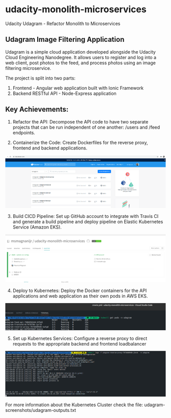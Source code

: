 # udacity-monolith-microservices
Udacity Udagram - Refactor Monolith to Microservices

## Udagram Image Filtering Application

Udagram is a simple cloud application developed alongside the Udacity Cloud Engineering Nanodegree. It allows users to register and log into a web client, post photos to the feed, and process photos using an image filtering microservice.

The project is split into two parts:
1. Frontend - Angular web application built with Ionic Framework
2. Backend RESTful API - Node-Express application

## Key Achievements: 

1. Refactor the API: Decompose the API code to have two separate projects that can be run independent of one another: /users and /feed endpoints.

2. Containerize the Code: Create Dockerfiles for the reverse proxy, frontend and backend applications.

![Docker Hub](udagram-screenshots/01-udagram-docker-hub.png)

3. Build CICD Pipeline: Set up GitHub account to integrate with Travis CI and generate a build pipeline and deploy pipeline on Elastic Kubernetes Service (Amazon EKS).

![Travis CI](udagram-screenshots/00-udagram-travis-build-deploy.png)

4. Deploy to Kubernetes: Deploy the Docker containers for the API applications and web application as their own pods in AWS EKS.

![Kubernetes Pods](udagram-screenshots/02-udagram-pods-running.png)

5. Set up Kubernetes Services: Configure a reverse proxy to direct requests to the appropriate backend and frontend loadbalancer

![Kubernetes Reverse Proxy](udagram-screenshots/06-udagram-call-backend-api.png)


For more information about the Kubernetes Cluster check the file: udagram-screenshots/udagram-outputs.txt